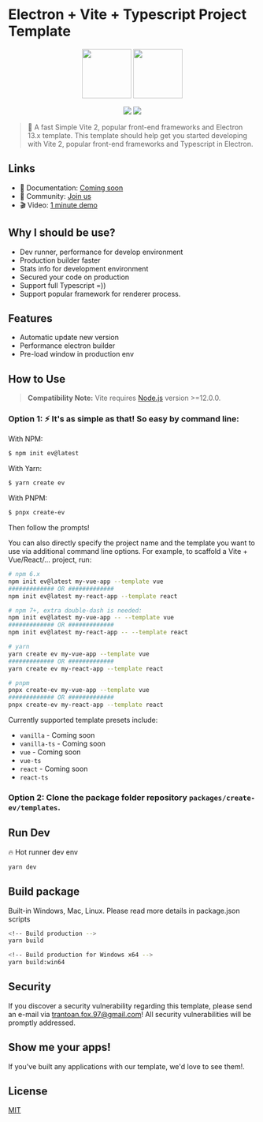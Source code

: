 # Electron + Vite + Typescript Project Template

<p align="center">
  <img width="100px" src="https://upload.wikimedia.org/wikipedia/commons/thumb/9/91/Electron_Software_Framework_Logo.svg/1024px-Electron_Software_Framework_Logo.svg.png">
  <img width="100px" src="https://i.2kvn.com/img/vib-2021-logo.svg">
</p>

<p align="center">
  <img src="https://img.shields.io/badge/Electron-^13.1.7-brightgreen?style=plastic&logo=electron">
  <img src="https://img.shields.io/badge/Vite-%5E2.4.3-brightgreen?style=plastic&logo=vite">
</p>

> 👻 A fast Simple Vite 2, popular front-end frameworks and Electron 13.x template. This template should help get you started developing with Vite 2, popular front-end frameworks and Typescript in Electron.

## Links

- 📘 Documentation: [Coming soon](https://github.com/trantoan960/electron-vite-template)
- 👥 Community: [Join us](https://www.facebook.com/groups/chiasekienthuclaptrinhrhpteam/)
- 🎬 Video: [1 minute demo](https://github.com/trantoan960/electron-vite-template)

## Why I should be use?

- Dev runner, performance for develop environment
- Production builder faster
- Stats info for development environment
- Secured your code on production
- Support full Typescript =))
- Support popular framework for renderer process.

## Features

- Automatic update new version
- Performance electron builder
- Pre-load window in production env
  
## How to Use

> **Compatibility Note:**
> Vite requires [Node.js](https://nodejs.org/en/) version >=12.0.0.

### Option 1: ⚡️ It's as simple as that! So easy by command line:

With NPM:

```bash
$ npm init ev@latest
```

With Yarn:

```bash
$ yarn create ev
```

With PNPM:

```bash
$ pnpx create-ev
```

Then follow the prompts!

You can also directly specify the project name and the template you want to use via additional command line options. For example, to scaffold a Vite + Vue/React/... project, run:

```bash
# npm 6.x
npm init ev@latest my-vue-app --template vue
############# OR #############
npm init ev@latest my-react-app --template react

# npm 7+, extra double-dash is needed:
npm init ev@latest my-vue-app -- --template vue
############# OR #############
npm init ev@latest my-react-app -- --template react

# yarn
yarn create ev my-vue-app --template vue
############# OR #############
yarn create ev my-react-app --template react

# pnpm
pnpx create-ev my-vue-app --template vue
############# OR #############
pnpx create-ev my-react-app --template react
```

Currently supported template presets include:

- `vanilla` - Coming soon
- `vanilla-ts` - Coming soon
- `vue` - Coming soon
- `vue-ts`
- `react` - Coming soon
- `react-ts`

### Option 2: Clone the package folder repository `packages/create-ev/templates`.

## Run Dev

🔥 Hot runner dev env

```sh
yarn dev
```

## Build package

Built-in Windows, Mac, Linux. Please read more details in package.json scripts

```sh
<!-- Build production -->
yarn build

<!-- Build production for Windows x64 -->
yarn build:win64
```

## Security

If you discover a security vulnerability regarding this template, please send an e-mail via trantoan.fox.97@gmail.com! All security vulnerabilities will be promptly addressed.

## Show me your apps!
If you've built any applications with our template, we'd love to see them!.

## License

[MIT](https://github.com/trantoan960/electron-vite-template/blob/dev-ts/LICENSE)
